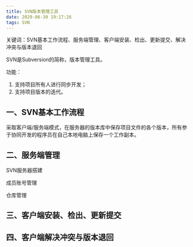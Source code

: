 ```yaml
---
title: SVN版本管理工具
date: 2020-06-30 19:17:26
tags: SVN
---
```


关键词：SVN基本工作流程、服务端管理、客户端安装、检出、更新提交、解决冲突与版本退回

<!--more-->

SVN是Subversion的简称，版本管理工具。

功能：

1. 支持项目所有人进行同步开发；
2. 支持项目版本的迭代。

## 一、SVN基本工作流程

采取客户端/服务端模式，在服务器的版本库中保存项目文件的各个版本，所有参于协同开发的程序员在自己本地电脑上保存一个工作副本。

## 二、服务端管理

SVN服务器搭建

成员账号管理

仓库管理



## 三、客户端安装、检出、更新提交



## 四、客户端解决冲突与版本退回





